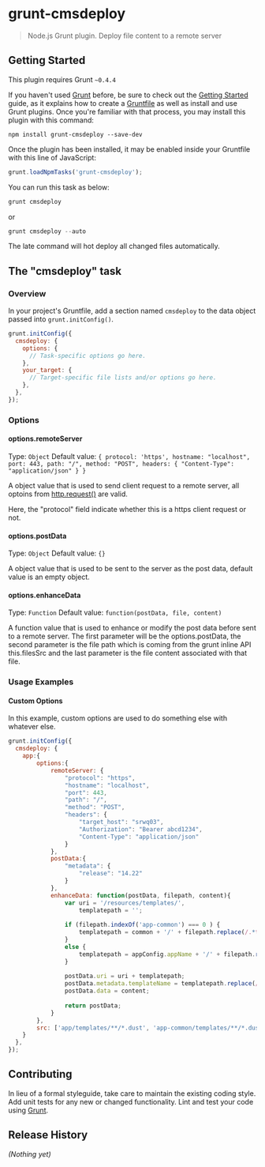 # grunt-cmsdeploy

> Node.js Grunt plugin. Deploy file content to a remote server

## Getting Started
This plugin requires Grunt `~0.4.4`

If you haven't used [Grunt](http://gruntjs.com/) before, be sure to check out the [Getting Started](http://gruntjs.com/getting-started) guide, as it explains how to create a [Gruntfile](http://gruntjs.com/sample-gruntfile) as well as install and use Grunt plugins. Once you're familiar with that process, you may install this plugin with this command:

```shell
npm install grunt-cmsdeploy --save-dev
```

Once the plugin has been installed, it may be enabled inside your Gruntfile with this line of JavaScript:

```js
grunt.loadNpmTasks('grunt-cmsdeploy');
```

You can run this task as below:

```javascript
grunt cmsdeploy
```

or

```javascript
grunt cmsdeploy --auto
```

The late command will hot deploy all changed files automatically.

## The "cmsdeploy" task

### Overview
In your project's Gruntfile, add a section named `cmsdeploy` to the data object passed into `grunt.initConfig()`.

```js
grunt.initConfig({
  cmsdeploy: {
    options: {
      // Task-specific options go here.
    },
    your_target: {
      // Target-specific file lists and/or options go here.
    },
  },
});
```

### Options

#### options.remoteServer
Type: `Object`
Default value: `{
				protocol: 'https',
				hostname: "localhost", 
				port: 443,
				path: "/",
				method: "POST",
				headers: {
					"Content-Type": "application/json"
				}
			}`

A object value that is used to send client request to a remote server, all optoins from <a href="http://nodejs.org/api/http.html#http_http_request_options_callback">http.request()</a> are valid.

Here, the "protocol" field indicate whether this is a https client request or not.

#### options.postData
Type: `Object`
Default value: `{}`

A object value that is used to be sent to the server as the post data, default value is an empty object.

#### options.enhanceData
Type: `Function`
Default value: `function(postData, file, content)`

A function value that is used to enhance or modify the post data before sent to a remote server.
The first parameter will be the options.postData, the second parameter is the file path which is coming from the grunt inline API this.filesSrc and the last parameter is the file content associated with that file.

### Usage Examples

#### Custom Options
In this example, custom options are used to do something else with whatever else.

```js
grunt.initConfig({
  cmsdeploy: {
    app:{
		options:{
			remoteServer: {
				"protocol": "https",
				"hostname": "localhost", 
				"port": 443,
				"path": "/",
				"method": "POST",
				"headers": {
					"target_host": "srwq03",
					"Authorization": "Bearer abcd1234",
					"Content-Type": "application/json"
				}
			},
			postData:{
				"metadata": {
					"release": "14.22"
				}
			},
			enhanceData: function(postData, filepath, content){
				var uri = '/resources/templates/',
					templatepath = '';
				
				if (filepath.indexOf('app-common') === 0 ) {
					templatepath = common + '/' + filepath.replace(/.*templates[^\w]*/i, '');
				}
				else {
					templatepath = appConfig.appName + '/' + filepath.replace(/.*templates[^\w]*/i, '');
				}
				
				postData.uri = uri + templatepath;
				postData.metadata.templateName = templatepath.replace(/\.dust/, '');
				postData.data = content;
				
				return postData;
			}
		},
		src: ['app/templates/**/*.dust', 'app-common/templates/**/*.dust']
	}
  },
});
```

## Contributing
In lieu of a formal styleguide, take care to maintain the existing coding style. Add unit tests for any new or changed functionality. Lint and test your code using [Grunt](http://gruntjs.com/).

## Release History
_(Nothing yet)_
